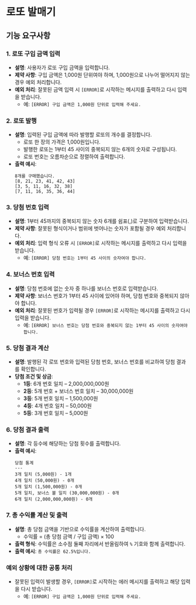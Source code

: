 # 로또 발매기

## 기능 요구사항

### 1. 로또 구입 금액 입력
- **설명**: 사용자가 로또 구입 금액을 입력합니다.
- **제약 사항**: 구입 금액은 1,000원 단위여야 하며, 1,000원으로 나누어 떨어지지 않는 경우 예외 처리합니다.
- **예외 처리**: 잘못된 금액 입력 시 `[ERROR]`로 시작하는 메시지를 출력하고 다시 입력을 받습니다.
    - 예: `[ERROR] 구입 금액은 1,000원 단위로 입력해 주세요.`

### 2. 로또 발행
- **설명**: 입력된 구입 금액에 따라 발행할 로또의 개수를 결정합니다.
    - 로또 한 장의 가격은 1,000원입니다.
    - 발행한 로또는 1부터 45 사이의 중복되지 않는 6개의 숫자로 구성됩니다.
    - 로또 번호는 오름차순으로 정렬하여 출력합니다.
- **출력 예시**:
  ```
  8개를 구매했습니다.
  [8, 21, 23, 41, 42, 43]
  [3, 5, 11, 16, 32, 38]
  [7, 11, 16, 35, 36, 44]
  ```

### 3. 당첨 번호 입력
- **설명**: 1부터 45까지의 중복되지 않는 숫자 6개를 쉼표(,)로 구분하여 입력받습니다.
- **제약 사항**: 잘못된 형식이거나 범위에 벗어나는 숫자가 포함될 경우 예외 처리합니다.
- **예외 처리**: 입력 형식 오류 시 `[ERROR]`로 시작하는 메시지를 출력하고 다시 입력을 받습니다.
    - 예: `[ERROR] 당첨 번호는 1부터 45 사이의 숫자여야 합니다.`

### 4. 보너스 번호 입력
- **설명**: 당첨 번호에 없는 숫자 중 하나를 보너스 번호로 입력받습니다.
- **제약 사항**: 보너스 번호가 1부터 45 사이에 있어야 하며, 당첨 번호와 중복되지 않아야 합니다.
- **예외 처리**: 잘못된 번호가 입력될 경우 `[ERROR]`로 시작하는 메시지를 출력하고 다시 입력을 받습니다.
    - 예: `[ERROR] 보너스 번호는 당첨 번호와 중복되지 않는 1부터 45 사이의 숫자여야 합니다.`

### 5. 당첨 결과 계산
- **설명**: 발행된 각 로또 번호와 입력된 당첨 번호, 보너스 번호를 비교하여 당첨 결과를 확인합니다.
- **당첨 조건 및 상금**:
    - **1등**: 6개 번호 일치 – 2,000,000,000원
    - **2등**: 5개 번호 + 보너스 번호 일치 – 30,000,000원
    - **3등**: 5개 번호 일치 – 1,500,000원
    - **4등**: 4개 번호 일치 – 50,000원
    - **5등**: 3개 번호 일치 – 5,000원

### 6. 당첨 결과 출력
- **설명**: 각 등수에 해당하는 당첨 횟수를 출력합니다.
- **출력 예시**:
  ```
  당첨 통계
  ---
  3개 일치 (5,000원) - 1개
  4개 일치 (50,000원) - 0개
  5개 일치 (1,500,000원) - 0개
  5개 일치, 보너스 볼 일치 (30,000,000원) - 0개
  6개 일치 (2,000,000,000원) - 0개
  ```

### 7. 총 수익률 계산 및 출력
- **설명**: 총 당첨 금액을 기반으로 수익률을 계산하여 출력합니다.
    - 수익률 = (총 당첨 금액 / 구입 금액) × 100
- **출력 형식**: 수익률은 소수점 둘째 자리에서 반올림하여 `%` 기호와 함께 출력합니다.
- **출력 예시**: `총 수익률은 62.5%입니다.`

### 예외 상황에 대한 공통 처리
- 잘못된 입력이 발생할 경우, `[ERROR]`로 시작하는 에러 메시지를 출력하고 해당 입력을 다시 받습니다.
    - 예: `[ERROR] 구입 금액은 1,000원 단위로 입력해 주세요.`

